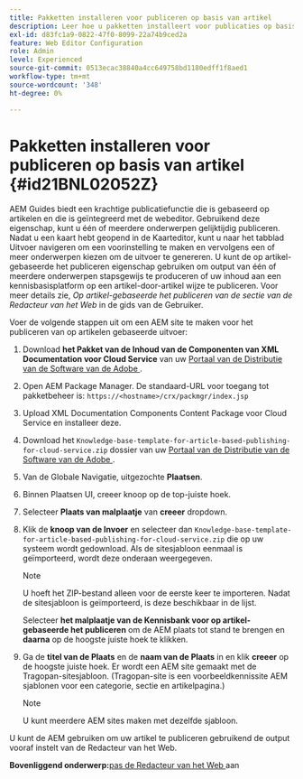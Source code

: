 ```yaml
---
title: Pakketten installeren voor publiceren op basis van artikel
description: Leer hoe u pakketten installeert voor publicaties op basis van artikelen
exl-id: d83fc1a9-0822-47f0-8099-22a74b9ced2a
feature: Web Editor Configuration
role: Admin
level: Experienced
source-git-commit: 0513ecac38840a4cc649758bd1180edff1f8aed1
workflow-type: tm+mt
source-wordcount: '348'
ht-degree: 0%

---
```


# Pakketten installeren voor publiceren op basis van artikel {#id21BNL02052Z}

AEM Guides biedt een krachtige publicatiefunctie die is gebaseerd op artikelen en die is geïntegreerd met de webeditor. Gebruikend deze eigenschap, kunt u één of meerdere onderwerpen gelijktijdig publiceren. Nadat u een kaart hebt geopend in de Kaarteditor, kunt u naar het tabblad Uitvoer navigeren om een voorinstelling te maken en vervolgens een of meer onderwerpen kiezen om de uitvoer te genereren. U kunt de op artikel-gebaseerde het publiceren eigenschap gebruiken om output van één of meerdere onderwerpen stapsgewijs te produceren of uw inhoud aan een kennisbasisplatform op een artikel-door-artikel wijze te publiceren. Voor meer details zie, *Op artikel-gebaseerde het publiceren van de sectie van de Redacteur van het Web* in de gids van de Gebruiker.

Voer de volgende stappen uit om een AEM site te maken voor het publiceren van op artikelen gebaseerde uitvoer:

1. Download **het Pakket van de Inhoud van de Componenten van XML Documentation voor Cloud Service** van uw [ Portaal van de Distributie van de Software van de Adobe ](https://experience.adobe.com/#/downloads/content/software-distribution/en/general.html).
1. Open AEM Package Manager. De standaard-URL voor toegang tot pakketbeheer is: `https://<hostname>/crx/packmgr/index.jsp`
1. Upload XML Documentation Components Content Package voor Cloud Service en installeer deze.
1. Download het `Knowledge-base-template-for-article-based-publishing-for-cloud-service.zip` dossier van uw [ Portaal van de Distributie van de Software van de Adobe ](https://experience.adobe.com/#/downloads/content/software-distribution/en/general.html).
1. Van de Globale Navigatie, uitgezochte **Plaatsen**.
1. Binnen Plaatsen UI, creeer **&#x200B;**&#x200B;knoop op de top-juiste hoek.
1. Selecteer **Plaats van malplaatje** van **creeer** dropdown.
1. Klik de **knoop van de Invoer** en selecteer dan `Knowledge-base-template-for-article-based-publishing-for-cloud-service.zip` die op uw systeem wordt gedownload. Als de sitesjabloon eenmaal is geïmporteerd, wordt deze onderaan weergegeven.

   >[!NOTE]
   >
   > U hoeft het ZIP-bestand alleen voor de eerste keer te importeren. Nadat de sitesjabloon is geïmporteerd, is deze beschikbaar in de lijst.

   Selecteer **het malplaatje van de Kennisbank voor op artikel-gebaseerde het publiceren** om de AEM plaats tot stand te brengen en **daarna** op de hoogste juiste hoek te klikken.

1. Ga de **titel van de Plaats** en de **naam van de Plaats** in en klik **creeer** op de hoogste juiste hoek. Er wordt een AEM site gemaakt met de Tragopan-sitesjabloon. \(Tragopan-site is een voorbeeldkennissite AEM sjablonen voor een categorie, sectie en artikelpagina.\)

   >[!NOTE]
   >
   > U kunt meerdere AEM sites maken met dezelfde sjabloon.


U kunt de AEM gebruiken om uw artikel te publiceren gebruikend de output vooraf instelt van de Redacteur van het Web.

**Bovenliggend onderwerp:**&#x200B;[ pas de Redacteur van het Web ](conf-web-editor.md) aan
